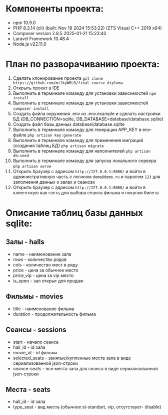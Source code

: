# Компоненты проекта:
- npm 10.9.0
- PHP 8.3.14 (cli) (built: Nov 19 2024 15:53:22) (ZTS Visual C++ 2019 x64)
- Composer version 2.8.5 2025-01-21 15:23:40
- Laravel Framework 10.48.4
- Node.js v22.11.0

# План по разворачиванию проекта:
1. Сделать клонирование проекта `git clone https://github.com/milkyWRLD/final_course_diploma`
2. Открыть проект в IDE
3. Выполнить в терминале команду для установки зависимостей `npm install`
4. Выполнить в терминале команду для установки зависимостей `composer install`
5. Создать файла окружения .env из .env.example и сделать настройки БД (DB_CONNECTION=sqlite, DB_DATABASE=database\database.sqlite) 
6. Cоздать файл базы данных database\database.sqlite
7. Выполнить в терминале команду для генерации APP_KEY в env-файле `php artisan key:generate`
8. Выполнить в терминале команду для применения миграций (создания таблиц БД) `php artisan migrate` 
9. Выполнить в терминале команду для наполнителей `php artisan db:seed`
10. Выполнить в терминале команду для запуска локального сервера `php artisan serve`
11. Открыть браузер с адресом `http://127.0.0.1:8000/` и войти в административную часть с логином `demo@demo.ru` и паролем `123` для заполнения данных о залах и сеансах
12. Открыть браузер с адресом `http://127.0.0.1:8000/` и войти в клиентскую как гость для выбора сеанса фильма и покупки билета
    
# Описание таблиц базы данных sqlite:
## Залы - halls
- name - наименование зала
- rows - количество рядов
- cols - количество мест в ряду
- price - цена за обычное место
- price_vip - цена за vip место
- is_open - зал открыт для продаж
## Фильмы - movies
- title - наименование фильма
- duration - продолжительность фильма
## Сеансы - sessions
- start - начало сеанса
- hall_id - id зала
- movie_id - id фильма
- selected_seats - занятые/купленные места зала в виде сериализованной json-строки
- seance-seats - все места зала для сеанса в виде сериализованной json-строки
## Места - seats
- hall_id - id зала
- type_seat - вид места (обычное st-standart, vip, отсутствует- disable)
